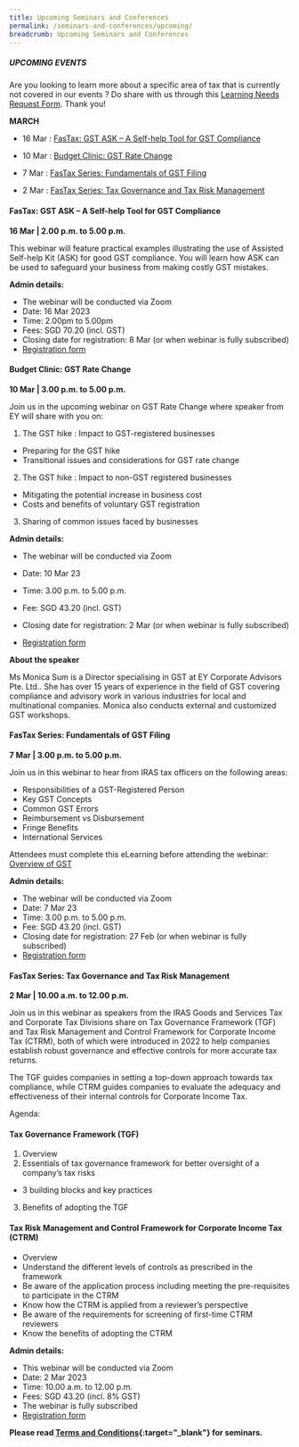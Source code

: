 ```yaml
---
title: Upcoming Seminars and Conferences
permalink: /seminars-and-conferences/upcoming/
breadcrumb: Upcoming Seminars and Conferences
---
```

##### **UPCOMING EVENTS**
Are you looking to learn more about a specific area of tax that is currently not covered in our events ? 
Do share with us through this [Learning Needs Request Form](https://form.gov.sg/5d2c51283703d80011e52615). Thank you!


**MARCH**

* 16 Mar : [FasTax: GST ASK – A Self-help Tool for GST Compliance](/seminars-and-conferences/upcoming/#16mar-ta-id)

* 10 Mar : [Budget Clinic: GST Rate Change](/seminars-and-conferences/upcoming/#10mar-ta-id)

* 7 Mar : [FasTax Series: Fundamentals of GST Filing](/seminars-and-conferences/upcoming/#7mar-ta-id)

* 2 Mar : [FasTax Series: Tax Governance and Tax Risk Management](/seminars-and-conferences/upcoming/#2mar-ta-id)


<a id="16mar-ta-id"></a>
#### **FasTax: GST ASK – A Self-help Tool for GST Compliance**
**16 Mar | 2.00 p.m. to 5.00 p.m.**

This webinar will feature practical examples illustrating the use of Assisted Self-help Kit (ASK) for good GST compliance. You will learn how ASK can be used to safeguard your business from making costly GST mistakes.

**Admin details:**
* The webinar will be conducted via Zoom
* Date: 16 Mar 2023
* Time: 2.00pm to 5.00pm
* Fees: SGD 70.20 (incl. GST)
* Closing date for registration: 8 Mar (or when webinar is fully subscribed)
* [Registration form](https://form.gov.sg/63eb658f13cac100128b31d4)


<a id="10mar-ta-id"></a>
#### **Budget Clinic: GST Rate Change**
**10 Mar | 3.00 p.m. to 5.00 p.m.**

Join us in the upcoming webinar on GST Rate Change where speaker from EY will share with you on:

1. The GST hike : Impact to GST-registered businesses 
* Preparing for the GST hike 
* Transitional issues and considerations for GST rate change

2. The GST hike : Impact to non-GST registered businesses
* Mitigating the potential increase in business cost
* Costs and benefits of voluntary GST registration

3. Sharing of common issues faced by businesses

**Admin details:**
* The webinar will be conducted via Zoom
* Date: 10 Mar 23
* Time: 3.00 p.m. to 5.00 p.m.
* Fee: SGD 43.20 (incl. GST)
* Closing date for registration: 2 Mar (or when webinar is fully subscribed)

* [Registration form](https://form.gov.sg/63eb6823beaeb100129ead6b)

**About the speaker**

Ms Monica Sum is a Director specialising in GST at EY Corporate Advisors Pte. Ltd.. She has over 15 years of experience in the field of GST covering compliance and advisory work in various industries for local and multinational companies. Monica also conducts external and customized GST workshops.


<a id="7mar-ta-id"></a>
#### **FasTax Series: Fundamentals of GST Filing**
**7 Mar | 3.00 p.m. to 5.00 p.m.**

Join us in this webinar to hear from IRAS tax officers on the following areas:
* Responsibilities of a GST-Registered Person 
* Key GST Concepts
* Common GST Errors
* Reimbursement vs Disbursement
* Fringe Benefits
* International Services

Attendees must complete this eLearning before attending the webinar: [Overview of GST](https://elearn.iras.gov.sg/gst/overviewofgst/)

**Admin details:**
* The webinar will be conducted via Zoom
* Date: 7 Mar 23
* Time: 3.00 p.m. to 5.00 p.m.
* Fee: SGD 43.20 (incl. GST)
* Closing date for registration: 27 Feb (or when webinar is fully subscribed)
* [Registration form](https://form.gov.sg/63eb6375b1cf750011624b1b)


<a id="2mar-ta-id"></a>
#### **FasTax Series: Tax Governance and Tax Risk Management**
**2 Mar | 10.00 a.m. to 12.00 p.m.**

 Join us in this webinar as speakers from the IRAS Goods and Services Tax and Corporate Tax Divisions share on Tax Governance Framework (TGF) and Tax Risk Management and Control Framework for Corporate Income Tax (CTRM), both of which were introduced in 2022 to help companies establish robust governance and effective controls for more accurate tax returns.

The TGF guides companies in setting a top-down approach towards tax compliance, while CTRM guides companies to evaluate the adequacy and effectiveness of their internal controls for Corporate Income Tax.

Agenda:

#### Tax Governance Framework (TGF)
1. Overview
2. Essentials of tax governance framework for better oversight of a company’s tax risks
*  3 building blocks and key practices
3. Benefits of adopting the TGF

#### Tax Risk Management and Control Framework for Corporate Income Tax (CTRM)
* Overview
* Understand the different levels of controls as prescribed in the framework
* Be aware of the application process including meeting the pre-requisites to participate in the CTRM 
* Know how the CTRM is applied from a reviewer’s perspective
* Be aware of the requirements for screening of first-time CTRM reviewers
* Know the benefits of adopting the CTRM

**Admin details:**
* This webinar will be conducted via Zoom
* Date: 2 Mar 2023
* Time: 10.00 a.m. to 12.00 p.m.
* Fees: SGD 43.20 (incl. 8% GST)
* The webinar is fully subscribed
* [Registration form](https://form.gov.sg/63e9c910beaeb1001276ae6b)



**Please read [Terms and Conditions](https://production-iras-tax-academy.netlify.com/executive-tax-programmes/terms-and-conditions/){:target="_blank"} for seminars.**